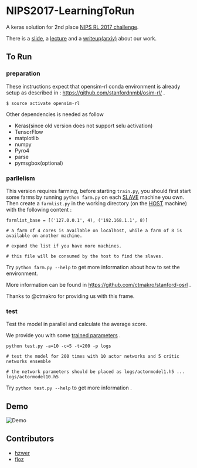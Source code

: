 # NIPS2017-LearningToRun

A keras solution for 2nd place [NIPS RL 2017 challenge](https://www.crowdai.org/challenges/nips-2017-learning-to-run/leaderboards?challenge_round_id=12).

There is a [slide](https://docs.google.com/presentation/d/1dgXDFlr62jQ-OdEoYVCGwuUgux3u-jrMaXVp94OVOSk/edit?usp=sharing), a [lecture](https://docs.google.com/document/d/1e4dobq7SenCNV3KolZd3Oj71LT2X-JBaXmCxkYknmxg/edit) and a [writeup(arxiv)](https://arxiv.org/abs/1712.08987) about our work.

## To Run
### preparation

These instructions expect that opensim-rl conda environment is already setup as described in : https://github.com/stanfordnmbl/osim-rl/ .

```
$ source activate opensim-rl
```

Other dependencies is needed as follow
* Keras(since old version does not support selu activation)
* TensorFlow
* matplotlib
* numpy
* Pyro4
* parse
* pymsgbox(optional)

### parllelism

This version requires farming, before starting `train.py`, you should first start some farms by running `python farm.py` on each <u>SLAVE</u> machine you own. Then  create a `farmlist.py` in the working directory (on the <u>HOST</u> machine) with the following content :

```
farmlist_base = [('127.0.0.1', 4), ('192.168.1.1', 8)]

# a farm of 4 cores is available on localhost, while a farm of 8 is available on another machine.

# expand the list if you have more machines.

# this file will be consumed by the host to find the slaves.
```
Try `python farm.py --help` to get more information about how to set the environment.

More information can be found in https://github.com/ctmakro/stanford-osrl .

Thanks to @ctmakro for providing us with this frame.

### test

Test the model in parallel and calculate the average score.

We provide you with some [trained parameters](https://drive.google.com/file/d/1aQuegutOwIJmKP7E7DbtZKYhYW9sEov4/view?usp=sharing) .

```
python test.py -a=10 -c=5 -t=200 -p logs

# test the model for 200 times with 10 actor networks and 5 critic networks ensemble

# the network parameters should be placed as logs/actormodel1.h5 ... logs/actormodel10.h5
```

Try `python test.py --help` to get more information .

## Demo

![Demo](https://github.com/hzwer/NIPS2017-LearningToRun/raw/master/demo/hzwer-NIPS2017-LearningToRun-small.gif)

## Contributors

- [hzwer](https://github.com/hzwer)
- [floz](https://github.com/NewGod)

